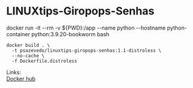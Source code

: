 # LINUXtips-Giropops-Senhas


docker run -it --rm -v ${PWD}:/app --name python --hostname python-container python:3.9.20-bookworm bash

```shell
docker build . \
  -t psazevedo/linuxtips-giropops-senhas:1.1-distroless \
  --no-cache \
  -f Dockerfile.distroless
```
Links:  
[Docker hub](https://hub.docker.com/r/psazevedo/linuxtips-giropops-senhas)